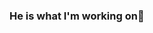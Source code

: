 ### He is what I'm working on👋

<!--
**login101i/login101i** is a ✨ _special_ ✨ repository because its `README.md` (this file) appears on your GitHub profile.

Here are some ideas to get you started:

- 🔭 I’m currently working on MERN ecommerce projects
- 🌱 I’m currently learning React and reading documentation of various packages.
- 👯 I’m looking to collaborate on ecommerce projcets adding new, great functionalities
- 🤔 I’m looking for help with backend end error understanding.
- 💬 Ask me about to prepare fantastic coctail for Saturday evening  ;)
- 📫 How to reach me: mc_krus on instagram and via email: maciejkruszyniak@gmailc.com
- 😄 Pronouns: ... We/Him
- ⚡ Fun fact: ... I'am learing spanish for no reason and I want lern french too ;)
-->
